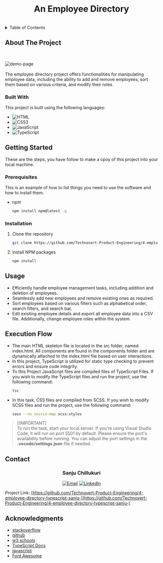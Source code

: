 <h1 align="center">An Employee Directory</h1>
</br>

<details>
  <summary>Table of Contents</summary>
  <ol>
    <li>
      <a href="#about-the-project">About The Project</a>
      <ul>
        <li><a href="#built-with">Built With</a></li>
      </ul>
    </li>
    <li>
      <a href="#getting-started">Getting Started</a>
      <ul>
        <li><a href="#prerequisites">Prerequisites</a></li>
        <li><a href="#installation">Installation</a></li>
      </ul>
    </li>
    <li><a href="#usage">Usage</a></li>
    <li><a href="#execution-flow">Execution Flow</a></li>
    <li><a href="#contact">Contact</a></li>
    <li><a href="#acknowledgments">Acknowledgments</a></li>
  </ol>
</details>

## About The Project
</br>

![demo-page](https://github.com/Technovert-Product-Engineering/4-employee-directory-typescript-sanju-/assets/81815695/f5b0106c-e24d-4e36-bfaf-708f38782578)
</br>
</br>
The employee directory project offers functionalities for manipulating employee data, including the ability to add and remove employees, sort them based on various criteria, and modify their roles.
<br>

### Built With
This project is built using the following languages:
* ![HTML](https://img.shields.io/badge/html5-%23E34F26.svg?style=for-the-badge&logo=html5&logoColor=white)
* ![CSS3](https://img.shields.io/badge/css3-%231572B6.svg?style=for-the-badge&logo=css3&logoColor=white)
* ![JavaScript](https://img.shields.io/badge/javascript-%23323330.svg?style=for-the-badge&logo=javascript&logoColor=%23F7DF1E)
* ![TypeScript](https://shields.io/badge/TypeScript-3178C6?logo=TypeScript&logoColor=FFF&style=flat-square)

## Getting Started
These are the steps, you have follow to make a cpoy of this project into your local machine.

### Prerequisites

This is an example of how to list things you need to use the software and how to install them.
* npm
  ```sh
  npm install npm@latest -g
  ```
### Installation

1. Clone the repository
   ```sh
   git clone https://github.com/Technovert-Product-Engineering/4-employee-directory-typescript-sanju-.git
   ```
2. Install NPM packages
   ```sh
   npm install
   ```

## Usage
* Efficiently handle employee management tasks, including addition and deletion of employees.
* Seamlessly add new employees and remove existing ones as required.
* Sort employees based on various filters such as alphabetical order, search filters, and search bar.
* Edit existing employee details and export all employee data into a CSV file. Additionally, change employee roles within the system.

## Execution Flow

* The main HTML skeleton file is located in the src folder, named index.html. All components are found in the components folder and are dynamically attached to the index.html file based on user interactions.
* In this project, TypeScript is utilized for static type checking to prevent errors and ensure code integrity.
* To this Project JavaScript files are compiled files of TypeScript Files. If you wish to modify the TypeScript files and run the project, use the following command:
  ```sh
  tsc 
  ```
* In this task, CSS files are compiled from SCSS. If you wish to modify SCSS files and run the project, use the following command:
  ```sh
  sass --no-source-map scss:styles
  ```

> [!IMPORTANT]\
> To run the task, start your local server. If you're using Visual Studio Code, it will run on port 5501 by default. Please ensure the port's availability before running. 
You can adjust the port settings in the <b>.vscode/settings.json</b> file if needed.



## Contact
<h3 align="center">Sanju Chillukuri</h3>
<p align="center">
  <a href="sanjuchilukuri1@gmail.com"><img src="https://img.shields.io/badge/Email-%23EA4335.svg?&style=flat-square&logo=gmail&logoColor=white" alt="Email"></a>
  <a href="https://www.linkedin.com/in/sanju-chilukuri/"><img src="https://img.shields.io/badge/LinkedIn-%230077B5.svg?&style=flat-square&logo=linkedin&logoColor=white" alt="LinkedIn"></a>
</p>

Project Link: [https://github.com/Technovert-Product-Engineering/4-employee-directory-typescript-sanju-](https://github.com/Technovert-Product-Engineering/4-employee-directory-typescript-sanju-)


## Acknowledgments

* [stackoverflow](https://stackoverflow.com/)
* [github](https://github.com)
* [w3 schools](https://www.w3schools.com/typescript/)
* [TypeScript Docs](https://www.typescriptlang.org/docs/handbook/intro.html)
* [javascript](https://javascript.info/)
* [Font Awesome](https://fontawesome.com)
